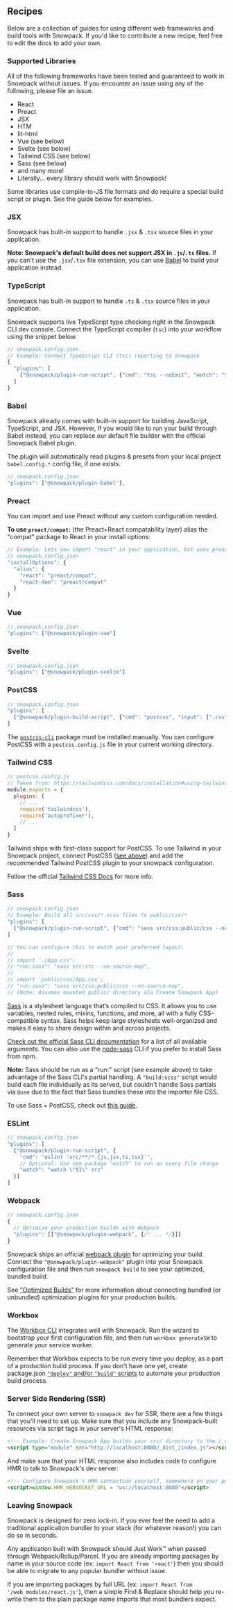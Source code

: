 ## Recipes

Below are a collection of guides for using different web frameworks and build tools with Snowpack. If you'd like to contribute a new recipe, feel free to edit the docs to add your own.

### Supported Libraries

All of the following frameworks have been tested and guaranteed to work in Snowpack without issues. If you encounter an issue using any of the following, please file an issue.

- React
- Preact
- JSX
- HTM
- lit-html
- Vue (see below)
- Svelte (see below)
- Tailwind CSS (see below)
- Sass (see below)
- and many more!
- Literally... every library should work with Snowpack!

Some libraries use compile-to-JS file formats and do require a special build script or plugin. See the guide below for examples.

### JSX

Snowpack has built-in support to handle `.jsx` & `.tsx` source files in your application.

**Note: Snowpack's default build does not support JSX in  `.js`/`.ts` files.** If you can't use the `.jsx`/`.tsx` file extension, you can use [Babel](#babel) to build your application instead.

### TypeScript

Snowpack has built-in support to handle `.ts` & `.tsx` source files in your application.

Snowpack supports live TypeScript type checking right in the Snowpack CLI dev console. Connect the TypeScript compiler (`tsc`) into your workflow using the snippet below.

```js
// snowpack.config.json
// Example: Connect TypeScript CLI (tsc) reporting to Snowpack
{
  "plugins": [
    ["@snowpack/plugin-run-script", {"cmd": "tsc --noEmit", "watch": "$1 --watch"}]
  ]
}
```

### Babel

Snowpack already comes with built-in support for building JavaScript, TypeScript, and JSX. However, If you would like to run your build through Babel instead, you can replace our default file builder with the official Snowpack Babel plugin.

The plugin will automatically read plugins & presets from your local project `babel.config.*` config file, if one exists.

```js
// snowpack.config.json
"plugins": ["@snowpack/plugin-babel"],
```


### Preact

You can import and use Preact without any custom configuration needed.

**To use `preact/compat`:** (the Preact+React compatability layer) alias the "compat" package to React in your install options:

```js
// Example: Lets you import "react" in your application, but uses preact internally
// snowpack.config.json
"installOptions": {
  "alias": {
    "react": "preact/compat",
    "react-dom": "preact/compat"
  }
}
```


### Vue


```js
// snowpack.config.json
"plugins": ["@snowpack/plugin-vue"]
```

### Svelte

```js
// snowpack.config.json
"plugins": ["@snowpack/plugin-svelte"]
```


### PostCSS

```js
// snowpack.config.json
"plugins": [
  ["@snowpack/plugin-build-script", {"cmd": "postcss", "input": [".css"], "output": [".css"]}]
]
```

The [`postcss-cli`](https://github.com/postcss/postcss-cli) package must be installed manually. You can configure PostCSS with a `postcss.config.js` file in your current working directory.


### Tailwind CSS

```js
// postcss.config.js
// Taken from: https://tailwindcss.com/docs/installation#using-tailwind-with-postcss
module.exports = {
  plugins: [
    // ...
    require('tailwindcss'),
    require('autoprefixer'),
    // ...
  ]
}
```

Tailwind ships with first-class support for PostCSS. To use Tailwind in your Snowpack project, connect PostCSS ([see above](#postcss)) and add the recommended Tailwind PostCSS plugin to your snowpack configuration.

Follow the official [Tailwind CSS Docs](https://tailwindcss.com/docs/installation/#using-tailwind-with-postcss) for more info.

### Sass

```js
// snowpack.config.json
// Example: Build all src/css/*.scss files to public/css/*
"plugins": [
  ["@snowpack/plugin-run-script", {"cmd": "sass src/css:public/css --no-source-map", "watch": "$1 --watch"}]
]

// You can configure this to match your preferred layout:
//
// import './App.css';
// "run:sass": "sass src:src --no-source-map",
//
// import 'public/css/App.css';
// "run:sass": "sass src/css:public/css --no-source-map",
// (Note: Assumes mounted public/ directory ala Create Snowpack App)
```

[Sass](https://www.sass-lang.com/) is a stylesheet language that’s compiled to CSS. It allows you to use variables, nested rules, mixins, functions, and more, all with a fully CSS-compatible syntax. Sass helps keep large stylesheets well-organized and makes it easy to share design within and across projects.

[Check out the official Sass CLI documentation](https://sass-lang.com/documentation/cli/dart-sass) for a list of all available arguments. You can also use the [node-sass](https://www.npmjs.com/package/node-sass) CLI if you prefer to install Sass from npm.

**Note:** Sass should be run as a "run:" script (see example above) to take advantage of the Sass CLI's partial handling. A `"build:scss"` script would build each file individually as its served, but couldn't handle Sass partials via `@use` due to the fact that Sass bundles these into the importer file CSS.

To use Sass + PostCSS, check out [this guide](https://zellwk.com/blog/eleventy-snowpack-sass-postcss/).

### ESLint

```js
// snowpack.config.json
"plugins": [
  ["@snowpack/plugin-run-script", {
    "cmd": "eslint 'src/**/*.{js,jsx,ts,tsx}'",
    // Optional: Use npm package "watch" to run on every file change
    "watch": "watch \"$1\" src"
  }]
]
```

### Webpack

```js
// snowpack.config.json
{
  // Optimize your production builds with Webpack
  "plugins": [["@snowpack/plugin-webpack", {/* ... */}]]
}
```

Snowpack ships an official [webpack plugin](https://www.npmjs.com/package/@snowpack/plugin-webpack) for optimizing your build. Connect the `"@snowpack/plugin-webpack"` plugin into your Snowpack configuration file and then run `snowpack build` to see your optimized, bundled build.

See ["Optimized Builds"](/#optimized-builds) for more information about connecting bundled (or unbundled) optimization plugins for your production builds.


### Workbox

The [Workbox CLI](https://developers.google.com/web/tools/workbox/modules/workbox-cli) integrates well with Snowpack. Run the wizard to bootstrap your first configuration file, and then run `workbox generateSW` to generate your service worker.

Remember that Workbox expects to be run every time you deploy, as a part of a production build process. If you don't have one yet, create package.json [`"deploy"` and/or `"build"` scripts](https://michael-kuehnel.de/tooling/2018/03/22/helpers-and-tips-for-npm-run-scripts.html) to automate your production build process.

### Server Side Rendering (SSR)

To connect your own server to `snowpack dev` for SSR, there are a few things that you'll need to set up. Make sure that you include any Snowpack-built resources via script tags in your server's HTML response:

```html
<!-- Example: Create Snowpack App builds your src/ directory to the /_dist_/* directory -->
<script type="module" src="http://localhost:8080/_dist_/index.js"></script>
```

And make sure that your HTML response also includes code to configure HMR to talk to Snowpack's dev server:

```html
<!-- Configure Snowpack's HMR connection yourself, somewhere on your page HTML -->
<script>window.HMR_WEBSOCKET_URL = "ws://localhost:8080"</script>
```


### Leaving Snowpack

Snowpack is designed for zero lock-in. If you ever feel the need to add a traditional application bundler to your stack (for whatever reason!) you can do so in seconds.

Any application built with Snowpack should Just Work™️ when passed through Webpack/Rollup/Parcel. If you are already importing packages by name in your source code (ex: `import React from 'react'`) then you should be able to migrate to any popular bundler without issue.

If you are importing packages by full URL (ex: `import React from '/web_modules/react.js'`), then a simple Find & Replace should help you re-write them to the plain package name imports that most bundlers expect.
